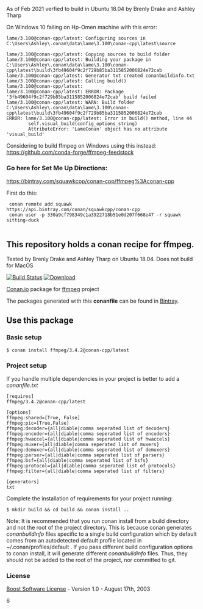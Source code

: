 
As of Feb 2021 verfied to build in Ubuntu 18.04 by Brenly Drake and Ashley Tharp

On Windows 10 failing on Hp-Omen machine with this error: 
```
lame/3.100@conan-cpp/latest: Configuring sources in C:\Users\Ashley\.conan\data\lame\3.100\conan-cpp\latest\source

lame/3.100@conan-cpp/latest: Copying sources to build folder
lame/3.100@conan-cpp/latest: Building your package in C:\Users\Ashley\.conan\data\lame\3.100\conan-cpp\latest\build\3fb49604f9c2f729b85ba3115852006824e72cab
lame/3.100@conan-cpp/latest: Generator txt created conanbuildinfo.txt
lame/3.100@conan-cpp/latest: Calling build()
lame/3.100@conan-cpp/latest:
lame/3.100@conan-cpp/latest: ERROR: Package '3fb49604f9c2f729b85ba3115852006824e72cab' build failed
lame/3.100@conan-cpp/latest: WARN: Build folder C:\Users\Ashley\.conan\data\lame\3.100\conan-cpp\latest\build\3fb49604f9c2f729b85ba3115852006824e72cab
ERROR: lame/3.100@conan-cpp/latest: Error in build() method, line 44
        self.visual_build(config_options_string)
        AttributeError: 'LameConan' object has no attribute 'visual_build'

```

Considering to build ffmpeg on Windows using this instead: 
https://github.com/conda-forge/ffmpeg-feedstock

### Go here for Set Me Up Directions: 
https://bintray.com/squawkcpp/conan-cpp/ffmpeg%3Aconan-cpp

First do this: 
```
 conan remote add squawk https://api.bintray.com/conan/squawkcpp/conan-cpp
 conan user -p 330a9cf798349c1a3922718b51e0d207f668e47 -r squawk sitting-duck


```

## This repository holds a conan recipe for ffmpeg.

Tested by Brenly Drake and Ashley Tharp on Ubuntu 18.04. 
Does not build for MacOS

[![Build Status](https://travis-ci.org/spielhuus/conan-ffmpeg.svg?branch=master)](https://travis-ci.org/spielhuus/conan-ffmpeg)
[ ![Download](https://api.bintray.com/packages/squawkcpp/conan-cpp/ffmpeg%3Aconan-cpp/images/download.svg) ](https://bintray.com/squawkcpp/conan-cpp/ffmpeg%3Aconan-cpp)

[Conan.io](https://conan.io) package for [ffmpeg](https://www.ffmpeg.org) project

The packages generated with this **conanfile** can be found in [Bintray](https://bintray.com/squawkcpp/conan-cpp/ffmpeg%3Aconan-cpp).

## Use this package

### Basic setup

    $ conan install ffmpeg/3.4.2@conan-cpp/latest

### Project setup

If you handle multiple dependencies in your project is better to add a *conanfile.txt*

    [requires]
    ffmpeg/3.4.2@conan-cpp/latest

    [options]
    ffmpeg:shared=[True, False]
    ffmpeg:pic=[True,False]
    ffmpeg:decoder={all|diable|comma seperated list of decoders}
    ffmpeg:encoder={all|diable|comma seperated list of encoders}
    ffmpeg:hwaccel={all|diable|comma seperated list of hwaccels}
    ffmpeg:muxer={all|diable|comma seperated list of muxers}
    ffmpeg:demuxer={all|diable|comma seperated list of demuxers}
    ffmpeg:parser={all|diable|comma seperated list of parsers}
    ffmpeg:bsf={all|diable|comma seperated list of bsfs}
    ffmpeg:protocol={all|diable|comma seperated list of protocols}
    ffmpeg:filter={all|diable|comma seperated list of filters}

    [generators]
    txt

Complete the installation of requirements for your project running:

    $ mkdir build && cd build && conan install ..
	
Note: It is recommended that you run conan install from a build directory and not the root of the project directory.  This is because conan generates *conanbuildinfo* files specific to a single build configuration which by default comes from an autodetected default profile located in ~/.conan/profiles/default .  If you pass different build configuration options to conan install, it will generate different *conanbuildinfo* files.  Thus, they should not be added to the root of the project, nor committed to git. 

### License
[Boost Software License](http://www.boost.org/LICENSE_1_0.txt) - Version 1.0 - August 17th, 2003

6
